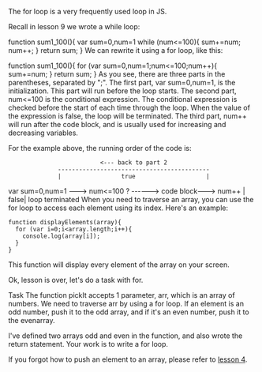 The for loop is a very frequently used loop in JS.

Recall in lesson 9 we wrote a while loop:

function sum1_100(){
  var sum=0,num=1
  while (num<=100){
    sum+=num;
    num++;
  }
  return sum;
}
We can rewrite it using a for loop, like this:

function sum1_100(){
  for (var sum=0,num=1;num<=100;num++){
    sum+=num;
  }
  return sum;
}
As you see, there are three parts in the parentheses, separated by ";". The first part, var sum=0,num=1, is the initialization. This part will run before the loop starts. The second part, num<=100 is the conditional expression. The conditional expression is checked before the start of each time through the loop. When the value of the expression is false, the loop will be terminated. The third part, num++ will run after the code block, and is usually used for increasing and decreasing variables.

For the example above, the running order of the code is:

                              <--- back to part 2
                  -------------------------------------------
                  |                 true                    |
var sum=0,num=1  --->  num<=100 ?  ------> code block---> num++
                                |  
                           false|
                       loop terminated
When you need to traverse an array, you can use the for loop to access each element using its index. Here's an example:

```
function displayElements(array){
  for (var i=0;i<array.length;i++){
    console.log(array[i]);
  }
}
```
This function will display every element of the array on your screen.

Ok, lesson is over, let's do a task with for.

Task
The function pickIt accepts 1 parameter, arr, which is an array of numbers. We need to traverse arr by using a for loop. If an element is an odd number, push it to the odd array, and if it's an even number, push it to the evenarray.

I've defined two arrays odd and even in the function, and also wrote the return statement. Your work is to write a for loop.

If you forgot how to push an element to an array, please refer to [lesson 4](https://www.codewars.com/kata/571effabb625ed9b0600107a).